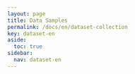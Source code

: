 ```yaml
---
layout: page
title: Data Samples
permalink: /docs/en/dataset-collection
key: dataset-en
aside:
  toc: true
sidebar:
  nav: dataset-en
---
```



<head>
    <style>
        .container {
            display: flex;
            justify-content: space-between; Creates space around items
        }

        .image-with-caption {
            width: 110%;
            margin: auto;
        }

        .image-with-caption img {
            width: 100%;
            height: auto;
        }

        .image-with-caption figcaption {
            text-align: center;
        }
    </style>
</head>


<figure class="image-with-caption">
    <img src="../assets/images/km.gif">
</figure>


<figure class="image-with-caption">
    <img src="../assets/images/kl.gif">
</figure>

<figure class="image-with-caption">
    <img src="../assets/images/kr.gif">
</figure>

<figure class="image-with-caption">
    <img src="../assets/images/rm.gif">
</figure>

